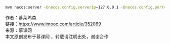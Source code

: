 ```bash
mvn nacos:server -Dnacos.config.serverIp=127.0.0.1 -Dnacos.config.port=8848 -Dnacos.config.username=nacos -Dnacos.config.password=nacos -Dnacos.config.file=/path/to/your/config.properties
```

  
作者：慕莱坞森  
链接：https://www.imooc.com/article/352069  
来源：慕课网  
本文原创发布于慕课网 ，转载请注明出处，谢谢合作